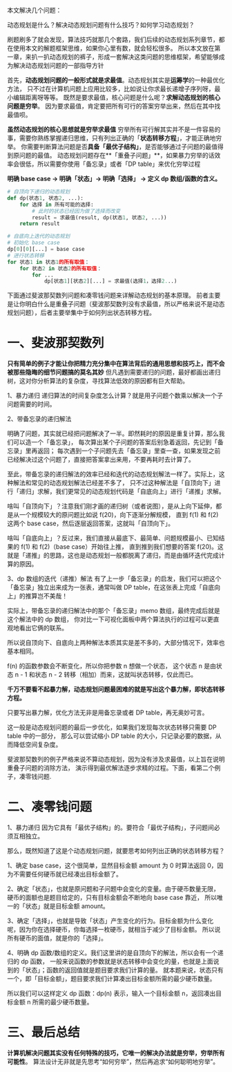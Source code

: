 本文解决几个问题：

动态规划是什么？解决动态规划问题有什么技巧？如何学习动态规划？

刷题刷多了就会发现，算法技巧就那几个套路，我们后续的动态规划系列章节，都在使用本文的解题框架思维，如果你心里有数，就会轻松很多。
所以本文放在第一章，来扒一扒动态规划的裤子，形成一套解决这类问题的思维框架，希望能够成为解决动态规划问题的一部指导方针

首先，**动态规划问题的一般形式就是求最值**。动态规划其实是**运筹学**的一种最优化方法，
只不过在计算机问题上应用比较多，比如说让你求最长递增子序列呀，最小编辑距离呀等等。
既然是要求最值，核心问题是什么呢？**求解动态规划的核心问题是穷举**。
因为要求最值，肯定要把所有可行的答案穷举出来，然后在其中找最值呗。

**虽然动态规划的核心思想就是穷举求最值**
穷举所有可行解其实并不是一件容易的事，需要你熟练掌握递归思维，只有列出正确的「**状态转移方程**」，才能正确地穷举。
你需要判断算法问题是否**具备「最优子结构」**，是否能够通过子问题的最值得到原问题的最值。
动态规划问题存在**「重叠子问题」**，如果暴力穷举的话效率会很低，所以需要你使用「备忘录」或者「DP table」来优化穷举过程

**明确 base case -> 明确「状态」-> 明确「选择」 -> 定义 dp 数组/函数的含义。**
```python
# 自顶向下递归的动态规划
def dp(状态1, 状态2, ...):
    for 选择 in 所有可能的选择:
        # 此时的状态已经因为做了选择而改变
        result = 求最值(result, dp(状态1, 状态2, ...))
    return result

# 自底向上迭代的动态规划
# 初始化 base case
dp[0][0][...] = base case
# 进行状态转移
for 状态1 in 状态1的所有取值：
    for 状态2 in 状态2的所有取值：
        for ...
            dp[状态1][状态2][...] = 求最值(选择1，选择2...)

```
下面通过斐波那契数列问题和凑零钱问题来详解动态规划的基本原理。
前者主要是让你明白什么是重叠子问题（斐波那契数列没有求最值，所以严格来说不是动态规划问题），后者主要举集中于如何列出状态转移方程。

# 一、斐波那契数列
**只有简单的例子才能让你把精力充分集中在算法背后的通用思想和技巧上，而不会被那些隐晦的细节问题搞的莫名其妙**
但凡遇到需要递归的问题，最好都画出递归树，这对你分析算法的复杂度，寻找算法低效的原因都有巨大帮助。

1、暴力递归
递归算法的时间复杂度怎么计算？就是用子问题个数乘以解决一个子问题需要的时间。

2、带备忘录的递归解法

明确了问题，其实就已经把问题解决了一半。即然耗时的原因是重复计算，那么我们可以造一个「备忘录」，
每次算出某个子问题的答案后别急着返回，先记到「备忘录」里再返回；
每次遇到一个子问题先去「备忘录」里查一查，如果发现之前已经解决过这个问题了，直接把答案拿出来用，不要再耗时去计算了。

至此，带备忘录的递归解法的效率已经和迭代的动态规划解法一样了。实际上，这种解法和常见的动态规划解法已经差不多了，
只不过这种解法是「自顶向下」进行「递归」求解，我们更常见的动态规划代码是「自底向上」进行「递推」求解。


啥叫「自顶向下」？注意我们刚才画的递归树（或者说图），是从上向下延伸，都是从一个规模较大的原问题比如说 f(20)，向下逐渐分解规模，
直到 f(1) 和 f(2) 这两个 base case，然后逐层返回答案，这就叫「自顶向下」。

啥叫「自底向上」？反过来，我们直接从最底下、最简单、问题规模最小、已知结果的 f(1) 和 f(2)（base case）开始往上推，
直到推到我们想要的答案 f(20)。这就是「递推」的思路，这也是动态规划一般都脱离了递归，而是由循环迭代完成计算的原因。

3、dp 数组的迭代（递推）解法
有了上一步「备忘录」的启发，我们可以把这个「备忘录」独立出来成为一张表，通常叫做 DP table，在这张表上完成「自底向上」的推算岂不美哉！

实际上，带备忘录的递归解法中的那个「备忘录」memo 数组，最终完成后就是这个解法中的 dp 数组，
你对比一下可视化面板中两个算法执行的过程可以更直观地看出它俩的联系。

所以说自顶向下、自底向上两种解法本质其实是差不多的，大部分情况下，效率也基本相同。

f(n) 的函数参数会不断变化，所以你把参数 n 想做一个状态，
这个状态 n 是由状态 n - 1 和状态 n - 2 转移（相加）而来，这就叫状态转移，仅此而已。

**千万不要看不起暴力解，动态规划问题最困难的就是写出这个暴力解，即状态转移方程。**

只要写出暴力解，优化方法无非是用备忘录或者 DP table，再无奥妙可言。

这一般是动态规划问题的最后一步优化，如果我们发现每次状态转移只需要 DP table 中的一部分，
那么可以尝试缩小 DP table 的大小，只记录必要的数据，从而降低空间复杂度。

斐波那契数列的例子严格来说不算动态规划，因为没有涉及求最值，以上旨在说明重叠子问题的消除方法，
演示得到最优解法逐步求精的过程。下面，看第二个例子，凑零钱问题.

# 二、凑零钱问题
1、暴力递归
因为它具有「最优子结构」的。要符合「最优子结构」，子问题间必须互相独立。

那么，既然知道了这是个动态规划问题，就要思考如何列出正确的状态转移方程？

1、确定 base case，这个很简单，显然目标金额 amount 为 0 时算法返回 0，因为不需要任何硬币就已经凑出目标金额了。

2、确定「状态」，也就是原问题和子问题中会变化的变量。由于硬币数量无限，硬币的面额也是题目给定的，只有目标金额会不断地向 base case 靠近，
所以唯一的「状态」就是目标金额 amount。

3、确定「选择」，也就是导致「状态」产生变化的行为。目标金额为什么变化呢，因为你在选择硬币，你每选择一枚硬币，就相当于减少了目标金额。
所以说所有硬币的面值，就是你的「选择」。

4、明确 dp 函数/数组的定义。我们这里讲的是自顶向下的解法，所以会有一个递归的 dp 函数，
一般来说函数的参数就是状态转移中会变化的量，也就是上面说到的「状态」；函数的返回值就是题目要求我们计算的量。
就本题来说，状态只有一个，即「目标金额」，题目要求我们计算凑出目标金额所需的最少硬币数量。

所以我们可以这样定义 dp 函数：dp(n) 表示，输入一个目标金额 n，返回凑出目标金额 n 所需的最少硬币数量。


# 三、最后总结
**计算机解决问题其实没有任何特殊的技巧，它唯一的解决办法就是穷举，穷举所有可能性**。
算法设计无非就是先思考“如何穷举”，然后再追求“如何聪明地穷举”。
